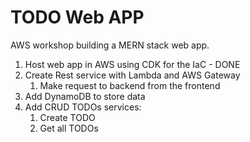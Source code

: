 # TODO Web APP

AWS workshop building a MERN stack web app.

1. Host web app in AWS using CDK for the IaC - DONE
2. Create Rest service with Lambda and AWS Gateway
   1. Make request to backend from the frontend 
3. Add DynamoDB to store data
4. Add CRUD TODOs services:
   1. Create TODO
   2. Get all TODOs